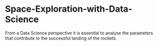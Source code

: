 # Space-Exploration-with-Data-Science
From a Data Science perspective it is essential to analyse the parameters that contribute to the successful landing of the rockets. 
